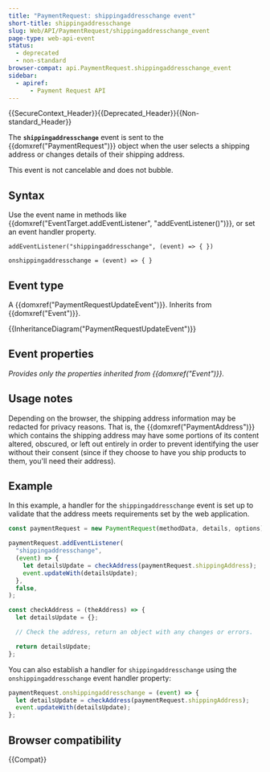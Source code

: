 ```yaml
---
title: "PaymentRequest: shippingaddresschange event"
short-title: shippingaddresschange
slug: Web/API/PaymentRequest/shippingaddresschange_event
page-type: web-api-event
status:
  - deprecated
  - non-standard
browser-compat: api.PaymentRequest.shippingaddresschange_event
sidebar:
  - apiref:
      - Payment Request API
---
```


{{SecureContext_Header}}{{Deprecated_Header}}{{Non-standard_Header}}

The **`shippingaddresschange`** event is sent to the {{domxref("PaymentRequest")}} object when the user selects a shipping address or changes details of their shipping address.

This event is not cancelable and does not bubble.

## Syntax

Use the event name in methods like {{domxref("EventTarget.addEventListener", "addEventListener()")}}, or set an event handler property.

```js-nolint
addEventListener("shippingaddresschange", (event) => { })

onshippingaddresschange = (event) => { }
```

## Event type

A {{domxref("PaymentRequestUpdateEvent")}}. Inherits from {{domxref("Event")}}.

{{InheritanceDiagram("PaymentRequestUpdateEvent")}}

## Event properties

_Provides only the properties inherited from {{domxref("Event")}}._

## Usage notes

Depending on the browser, the shipping address information may be redacted for privacy reasons. That is, the {{domxref("PaymentAddress")}} which contains the shipping address may have some portions of its content altered, obscured, or left out entirely in order to prevent identifying the user without their consent (since if they choose to have you ship products to them, you'll need their address).

## Example

In this example, a handler for the `shippingaddresschange` event is set up to validate that the address meets requirements set by the web application.

```js
const paymentRequest = new PaymentRequest(methodData, details, options);

paymentRequest.addEventListener(
  "shippingaddresschange",
  (event) => {
    let detailsUpdate = checkAddress(paymentRequest.shippingAddress);
    event.updateWith(detailsUpdate);
  },
  false,
);

const checkAddress = (theAddress) => {
  let detailsUpdate = {};

  // Check the address, return an object with any changes or errors.

  return detailsUpdate;
};
```

You can also establish a handler for `shippingaddresschange` using the `onshippingaddresschange` event handler property:

```js
paymentRequest.onshippingaddresschange = (event) => {
  let detailsUpdate = checkAddress(paymentRequest.shippingAddress);
  event.updateWith(detailsUpdate);
};
```

## Browser compatibility

{{Compat}}
